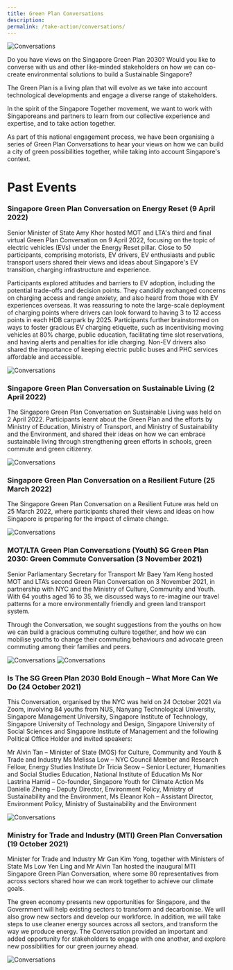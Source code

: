 ```yaml
---
title: Green Plan Conversations
description: 
permalink: /take-action/conversations/
---
```


![Conversations](/images/greenplan-conversations.png)

Do you have views on the Singapore Green Plan 2030? Would you like to converse with us and other like-minded stakeholders on how we can co-create environmental solutions to build a Sustainable Singapore?

The Green Plan is a living plan that will evolve as we take into account technological developments and engage a diverse range of stakeholders.

In the spirit of the Singapore Together movement, we want to work with Singaporeans and partners to learn from our collective experience and expertise, and to take action together.

As part of this national engagement process, we have been organising a series of Green Plan Conversations to hear your views on how we can build a city of green possibilities together, while taking into account Singapore's context.

# Past Events

### Singapore Green Plan Conversation on Energy Reset (9 April 2022)
Senior Minister of State Amy Khor hosted MOT and LTA's third and final virtual Green Plan Conversation on 9 April 2022, focusing on the topic of electric vehicles (EVs) under the Energy Reset pillar. Close to 50 participants, comprising motorists, EV drivers, EV enthusiasts and public transport users shared their views and ideas about Singapore's EV transition, charging infrastructure and experience.

Participants explored attitudes and barriers to EV adoption, including the potential trade-offs and decision points. They candidly exchanged concerns on charging access and range anxiety, and also heard from those with EV experiences overseas. It was reassuring to note the large-scale deployment of charging points where drivers can look forward to having 3 to 12 access points in each HDB carpark by 2025. Participants further brainstormed on ways to foster gracious EV charging etiquette, such as incentivising moving vehicles at 80% charge, public education, facilitating time slot reservations, and having alerts and penalties for idle charging. Non-EV drivers also shared the importance of keeping electric public buses and PHC services affordable and accessible.

![Conversations](/images/conversations-energy-reset.jpg)

### Singapore Green Plan Conversation on Sustainable Living (2 April 2022)
The Singapore Green Plan Conversation on Sustainable Living was held on 2 April 2022. Participants learnt about the Green Plan and the efforts by Ministry of Education, Ministry of Transport, and Ministry of Sustainability and the Environment, and shared their ideas on how we can embrace sustainable living through strengthening green efforts in schools, green commute and green citizenry.

![Conversations](/images/conversations-sus-living.jpg)


### Singapore Green Plan Conversation on a Resilient Future (25 March 2022)
The Singapore Green Plan Conversation on a Resilient Future was held on 25 March 2022, where participants shared their views and ideas on how Singapore is preparing for the impact of climate change.

![Conversations](/images/conversations-resilient-future.png)

### MOT/LTA Green Plan Conversations (Youth) SG Green Plan 2030: Green Commute Conversation (3 November 2021)
Senior Parliamentary Secretary for Transport Mr Baey Yam Keng hosted MOT and LTA’s second Green Plan Conversation on 3 November 2021, in partnership with NYC and the Ministry of Culture, Community and Youth. With 64 youths aged 16 to 35, we discussed ways to re-imagine our travel patterns for a more environmentally friendly and green land transport system.

Through the Conversation, we sought suggestions from the youths on how we can build a gracious commuting culture together, and how we can mobilise youths to change their commuting behaviours and advocate green commuting among their families and peers.

![Conversations](/images/conversations-green-commute.jpg)
![Conversations](/images/conversations-green-commute2.jpg)

### Is The SG Green Plan 2030 Bold Enough – What More Can We Do (24 October 2021)
This Conversation, organised by the NYC was held on 24 October 2021 via Zoom, involving 84 youths from NUS, Nanyang Technological University, Singapore Management University, Singapore Institute of Technology, Singapore University of Technology and Design, Singapore University of Social Sciences and Singapore Institute of Management and the following Political Office Holder and invited speakers:

Mr Alvin Tan – Minister of State (MOS) for Culture, Community and Youth & Trade and Industry
Ms Melissa Low – NYC Council Member and Research Fellow, Energy Studies Institute
Dr Tricia Seow – Senior Lecturer, Humanities and Social Studies Education, National Institute of Education
Ms Nor Lastrina Hamid – Co-founder, Singapore Youth for Climate Action
Ms Danielle Zheng – Deputy Director, Environment Policy, Ministry of Sustainability and the Environment,
Ms Eleanor Koh – Assistant Director, Environment Policy, Ministry of Sustainability and the Environment

![Conversations](/images/conversations-what-more-youths.jpg)

### Ministry for Trade and Industry (MTI) Green Plan Conversation (19 October 2021)
Minister for Trade and Industry Mr Gan Kim Yong, together with Ministers of State Ms Low Yen Ling and Mr Alvin Tan hosted the inaugural MTI Singapore Green Plan Conversation, where some 80 representatives from across sectors shared how we can work together to achieve our climate goals.

The green economy presents new opportunities for Singapore, and the Government will help existing sectors to transform and decarbonise. We will also grow new sectors and develop our workforce. In addition, we will take steps to use cleaner energy sources across all sectors, and transform the way we produce energy.  The Conversation provided an important and added opportunity for stakeholders to engage with one another, and explore new possibilities for our green journey ahead.

![Conversations](/images/conversations-green-economy.jpg)
